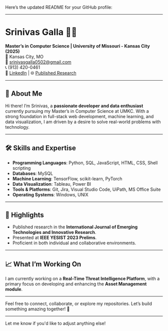Here’s the updated README for your GitHub profile:

---

# Srinivas Galla 👨‍💻

**Master’s in Computer Science | University of Missouri - Kansas City (2025)**  
📍 Kansas City, MO  
📧 [srinivasgalla0502@gmail.com](mailto:srinivasgalla0502@gmail.com)  
📞 (913) 420-0461  
🔗 [LinkedIn](https://www.linkedin.com/in/srinivas-galla0502) | 🌐 [Published Research](https://www.jetir.org/view?paper=JETIR2310373)

---

## 👋 About Me

Hi there! I’m Srinivas, a **passionate developer and data enthusiast** currently pursuing my Master’s in Computer Science at UMKC. With a strong foundation in full-stack web development, machine learning, and data visualization, I am driven by a desire to solve real-world problems with technology. 

---

## 🛠️ Skills and Expertise

- **Programming Languages**: Python, SQL, JavaScript, HTML, CSS, Shell scripting  
- **Databases**: MySQL  
- **Machine Learning**: TensorFlow, scikit-learn, PyTorch  
- **Data Visualization**: Tableau, Power BI  
- **Tools & Platforms**: Git, Jira, Visual Studio Code, UiPath, MS Office Suite  
- **Operating Systems**: Windows, UNIX

---

## 🌟 Highlights

- Published research in the **International Journal of Emerging Technologies and Innovative Research**.  
- Presented at **IEEE YESIST 2023 Prelims**.  
- Proficient in both individual and collaborative environments.  

---

## 📈 What I’m Working On

I am currently working on a **Real-Time Threat Intelligence Platform**, with a primary focus on developing and enhancing the **Asset Management module**.

---

Feel free to connect, collaborate, or explore my repositories. Let’s build something amazing together! 🚀

--- 

Let me know if you'd like to adjust anything else!
